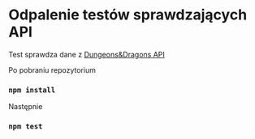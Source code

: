 # Odpalenie testów sprawdzających API

Test sprawdza dane z [Dungeons&Dragons API](https://www.dnd5eapi.co/)

Po pobraniu repozytorium

### `npm install`

Następnie

### `npm test`